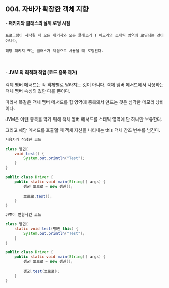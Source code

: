 ## 004. 자바가 확장한 객체 지향

#### - 패키지와 클래스의 실제 로딩 시점
```
프로그램이 시작될 때 모든 패키지와 모든 클래스가 T 메모리의 스태틱 영역에 로딩되는 것이 아니라,
 
해당 패키지 또는 클래스가 처음으로 사용될 때 로딩된다.
```

<br/>

#### - JVM 의 최적화 작업 (코드 중복 제거)

객체 멤버 메서드는 각 객체별로 달라지는 것이 아니다. 객체 멤버 메서드에서 사용하는 객체 멤버 속성의 값만 다를 뿐이다.

따라서 똑같은 객체 멤버 메서드를 힙 영역에 중복돼서 만드는 것은 심각한 메모리 낭비이다.

JVM은 이런 중복을 막기 위해 객체 멤버 메서드를 스태틱 영역에 단 하나만 보유한다.

그리고 해당 메서드를 호출할 때 객체 자신을 나타내는 this 객체 참조 변수를 넘긴다.



```java
사용자가 작성한 코드

class 펭귄{
    void test() {
        System.out.println("Test");
    }
}

public class Driver {
    public static void main(String[] args) {
        펭귄 뽀로로 = new 펭귄();
        
        뽀로로.test();
    }
}
```

```java
JVM이 변형시킨 코드

class 펭귄{
    static void test(펭귄 this) {
        System.out.println("Test");
    }
}

public class Driver {
    public static void main(String[] args) {
        펭귄 뽀로로 = new 펭귄();
        
        펭귄.test(뽀로로);
    }
}
```